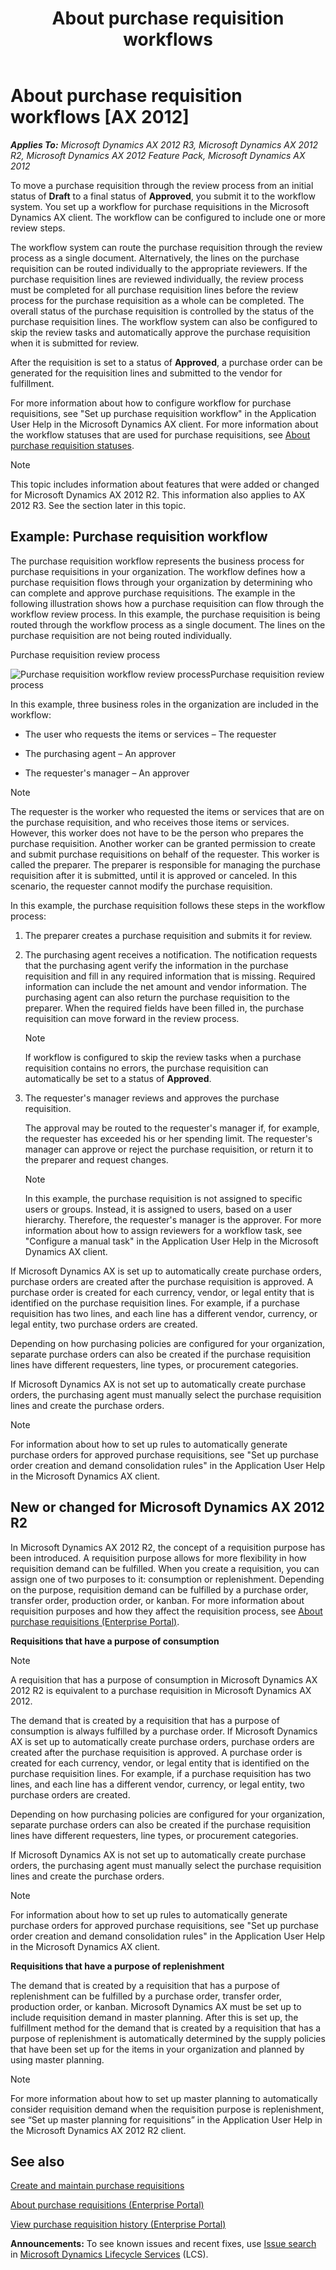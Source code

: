 ﻿---
title: About purchase requisition workflows
TOCTitle: About purchase requisition workflows
ms:assetid: df6a9eca-eb77-48c4-8451-727709489837
ms:mtpsurl: https://technet.microsoft.com/en-us/library/Hh271676(v=AX.60)
ms:contentKeyID: 36384307
ms.date: 05/01/2014
mtps_version: v=AX.60
---

# About purchase requisition workflows [AX 2012]


_**Applies To:** Microsoft Dynamics AX 2012 R3, Microsoft Dynamics AX 2012 R2, Microsoft Dynamics AX 2012 Feature Pack, Microsoft Dynamics AX 2012_

To move a purchase requisition through the review process from an initial status of **Draft** to a final status of **Approved**, you submit it to the workflow system. You set up a workflow for purchase requisitions in the Microsoft Dynamics AX client. The workflow can be configured to include one or more review steps.

The workflow system can route the purchase requisition through the review process as a single document. Alternatively, the lines on the purchase requisition can be routed individually to the appropriate reviewers. If the purchase requisition lines are reviewed individually, the review process must be completed for all purchase requisition lines before the review process for the purchase requisition as a whole can be completed. The overall status of the purchase requisition is controlled by the status of the purchase requisition lines. The workflow system can also be configured to skip the review tasks and automatically approve the purchase requisition when it is submitted for review.

After the requisition is set to a status of **Approved**, a purchase order can be generated for the requisition lines and submitted to the vendor for fulfillment.

For more information about how to configure workflow for purchase requisitions, see "Set up purchase requisition workflow" in the Application User Help in the Microsoft Dynamics AX client. For more information about the workflow statuses that are used for purchase requisitions, see [About purchase requisition statuses](about-purchase-requisition-statuses.md).


> [!NOTE]
> <P>This topic includes information about features that were added or changed for Microsoft Dynamics AX 2012 R2. This information also applies to AX 2012 R3. See the section later in this topic.</P>



## Example: Purchase requisition workflow

The purchase requisition workflow represents the business process for purchase requisitions in your organization. The workflow defines how a purchase requisition flows through your organization by determining who can complete and approve purchase requisitions. The example in the following illustration shows how a purchase requisition can flow through the workflow review process. In this example, the purchase requisition is being routed through the workflow process as a single document. The lines on the purchase requisition are not being routed individually.

Purchase requisition review process

  
![Purchase requisition workflow review process](images/Gg242844.PurchReqWorkflowOverview_Submission(AX.60).gif "Purchase requisition workflow review process")Purchase requisition review process

In this example, three business roles in the organization are included in the workflow:

  - The user who requests the items or services – The requester

  - The purchasing agent – An approver

  - The requester's manager – An approver


> [!NOTE]
> <P>The requester is the worker who requested the items or services that are on the purchase requisition, and who receives those items or services. However, this worker does not have to be the person who prepares the purchase requisition. Another worker can be granted permission to create and submit purchase requisitions on behalf of the requester. This worker is called the preparer. The preparer is responsible for managing the purchase requisition after it is submitted, until it is approved or canceled. In this scenario, the requester cannot modify the purchase requisition.</P>



In this example, the purchase requisition follows these steps in the workflow process:

1.  The preparer creates a purchase requisition and submits it for review.

2.  The purchasing agent receives a notification. The notification requests that the purchasing agent verify the information in the purchase requisition and fill in any required information that is missing. Required information can include the net amount and vendor information. The purchasing agent can also return the purchase requisition to the preparer. When the required fields have been filled in, the purchase requisition can move forward in the review process.
    

    > [!NOTE]
    > <P>If workflow is configured to skip the review tasks when a purchase requisition contains no errors, the purchase requisition can automatically be set to a status of <STRONG>Approved</STRONG>.</P>



3.  The requester's manager reviews and approves the purchase requisition.
    
    The approval may be routed to the requester's manager if, for example, the requester has exceeded his or her spending limit. The requester's manager can approve or reject the purchase requisition, or return it to the preparer and request changes.
    

    > [!NOTE]
    > <P>In this example, the purchase requisition is not assigned to specific users or groups. Instead, it is assigned to users, based on a user hierarchy. Therefore, the requester's manager is the approver. For more information about how to assign reviewers for a workflow task, see "Configure a manual task" in the Application User Help in the Microsoft Dynamics AX client.</P>



If Microsoft Dynamics AX is set up to automatically create purchase orders, purchase orders are created after the purchase requisition is approved. A purchase order is created for each currency, vendor, or legal entity that is identified on the purchase requisition lines. For example, if a purchase requisition has two lines, and each line has a different vendor, currency, or legal entity, two purchase orders are created.

Depending on how purchasing policies are configured for your organization, separate purchase orders can also be created if the purchase requisition lines have different requesters, line types, or procurement categories.

If Microsoft Dynamics AX is not set up to automatically create purchase orders, the purchasing agent must manually select the purchase requisition lines and create the purchase orders.


> [!NOTE]
> <P>For information about how to set up rules to automatically generate purchase orders for approved purchase requisitions, see "Set up purchase order creation and demand consolidation rules" in the Application User Help in the Microsoft Dynamics AX client.</P>



## New or changed for Microsoft Dynamics AX 2012 R2

In Microsoft Dynamics AX 2012 R2, the concept of a requisition purpose has been introduced. A requisition purpose allows for more flexibility in how requisition demand can be fulfilled. When you create a requisition, you can assign one of two purposes to it: consumption or replenishment. Depending on the purpose, requisition demand can be fulfilled by a purchase order, transfer order, production order, or kanban. For more information about requisition purposes and how they affect the requisition process, see [About purchase requisitions (Enterprise Portal)](about-purchase-requisitions-enterprise-portal.md).

**Requisitions that have a purpose of consumption**


> [!NOTE]
> <P>A requisition that has a purpose of consumption in Microsoft Dynamics AX 2012 R2 is equivalent to a purchase requisition in Microsoft Dynamics AX 2012.</P>



The demand that is created by a requisition that has a purpose of consumption is always fulfilled by a purchase order. If Microsoft Dynamics AX is set up to automatically create purchase orders, purchase orders are created after the purchase requisition is approved. A purchase order is created for each currency, vendor, or legal entity that is identified on the purchase requisition lines. For example, if a purchase requisition has two lines, and each line has a different vendor, currency, or legal entity, two purchase orders are created.

Depending on how purchasing policies are configured for your organization, separate purchase orders can also be created if the purchase requisition lines have different requesters, line types, or procurement categories.

If Microsoft Dynamics AX is not set up to automatically create purchase orders, the purchasing agent must manually select the purchase requisition lines and create the purchase orders.


> [!NOTE]
> <P>For information about how to set up rules to automatically generate purchase orders for approved purchase requisitions, see "Set up purchase order creation and demand consolidation rules" in the Application User Help in the Microsoft Dynamics AX client.</P>



**Requisitions that have a purpose of replenishment**

The demand that is created by a requisition that has a purpose of replenishment can be fulfilled by a purchase order, transfer order, production order, or kanban. Microsoft Dynamics AX must be set up to include requisition demand in master planning. After this is set up, the fulfillment method for the demand that is created by a requisition that has a purpose of replenishment is automatically determined by the supply policies that have been set up for the items in your organization and planned by using master planning.


> [!NOTE]
> <P>For more information about how to set up master planning to automatically consider requisition demand when the requisition purpose is replenishment, see “Set up master planning for requisitions” in the Application User Help in the Microsoft Dynamics AX 2012 R2 client.</P>



## See also

[Create and maintain purchase requisitions](create-and-maintain-purchase-requisitions.md)

[About purchase requisitions (Enterprise Portal)](about-purchase-requisitions-enterprise-portal.md)

[View purchase requisition history (Enterprise Portal)](view-purchase-requisition-history-enterprise-portal.md)

  
**Announcements:** To see known issues and recent fixes, use [Issue search](http://go.microsoft.com/fwlink/?linkid=389258) in [Microsoft Dynamics Lifecycle Services](http://go.microsoft.com/fwlink/?linkid=306505) (LCS).

